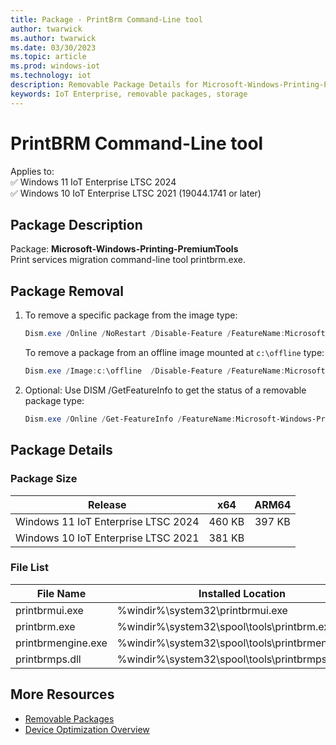```yaml
---
title: Package - PrintBrm Command-Line tool
author: twarwick
ms.author: twarwick
ms.date: 03/30/2023
ms.topic: article
ms.prod: windows-iot
ms.technology: iot
description: Removable Package Details for Microsoft-Windows-Printing-PremiumTools
keywords: IoT Enterprise, removable packages, storage
---
```


# PrintBRM Command-Line tool

Applies to:  
✅ Windows 11 IoT Enterprise LTSC 2024  
✅ Windows 10 IoT Enterprise LTSC 2021 (19044.1741 or later)  

## Package Description

Package: **Microsoft-Windows-Printing-PremiumTools** </br> Print services migration command-line tool printbrm.exe.

## Package Removal

1. To remove a specific package from the image type:

   ```powershell
   Dism.exe /Online /NoRestart /Disable-Feature /FeatureName:Microsoft-Windows-Printing-PremiumTools /PackageName:@Package
   ````

   To remove a package from an offline image mounted at `c:\offline` type:

   ```powershell
   Dism.exe /Image:c:\offline  /Disable-Feature /FeatureName:Microsoft-Windows-Printing-PremiumTools /PackageName:@Package
   ```

1. Optional: Use DISM /GetFeatureInfo to get the status of a removable package type:

   ```powershell
   Dism.exe /Online /Get-FeatureInfo /FeatureName:Microsoft-Windows-Printing-PremiumTools /PackageName:@Package
   ````

## Package Details

### Package Size

| Release                             |   x64     |    ARM64    |
|-------------------------------------|:---------:|:-----------:|
| Windows 11 IoT Enterprise LTSC 2024 | 460 KB    | 397 KB      |
| Windows 10 IoT Enterprise LTSC 2021 | 381 KB    |             |

### File List

| File Name | Installed Location |
|-----------|--------------------|
| printbrmui.exe     | %windir%\system32\printbrmui.exe |
| printbrm.exe       | %windir%\system32\spool\tools\printbrm.exe |
| printbrmengine.exe | %windir%\system32\spool\tools\printbrmengine.exe |
| printbrmps.dll     | %windir%\system32\spool\tools\printbrmps.dll |

## More Resources

- [Removable Packages](../Removable-Packages.md)
- [Device Optimization Overview](../Overview.md)
